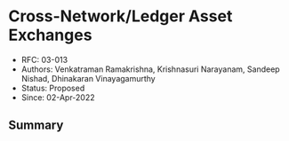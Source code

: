 <!--
 Copyright IBM Corp. All Rights Reserved.

 SPDX-License-Identifier: CC-BY-4.0
 -->
# Cross-Network/Ledger Asset Exchanges

- RFC: 03-013
- Authors: Venkatraman Ramakrishna, Krishnasuri Narayanam, Sandeep Nishad, Dhinakaran Vinayagamurthy
- Status: Proposed
- Since: 02-Apr-2022

## Summary

